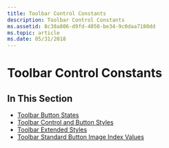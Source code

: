 ```yaml
---
title: Toolbar Control Constants
description: Toolbar Control Constants
ms.assetid: 8c38a806-d9fd-4050-be34-9c0daa7180dd
ms.topic: article
ms.date: 05/31/2018
---
```


# Toolbar Control Constants

## In This Section

-   [Toolbar Button States](toolbar-button-states.md)
-   [Toolbar Control and Button Styles](toolbar-control-and-button-styles.md)
-   [Toolbar Extended Styles](toolbar-extended-styles.md)
-   [Toolbar Standard Button Image Index Values](toolbar-standard-button-image-index-values.md)

 

 




